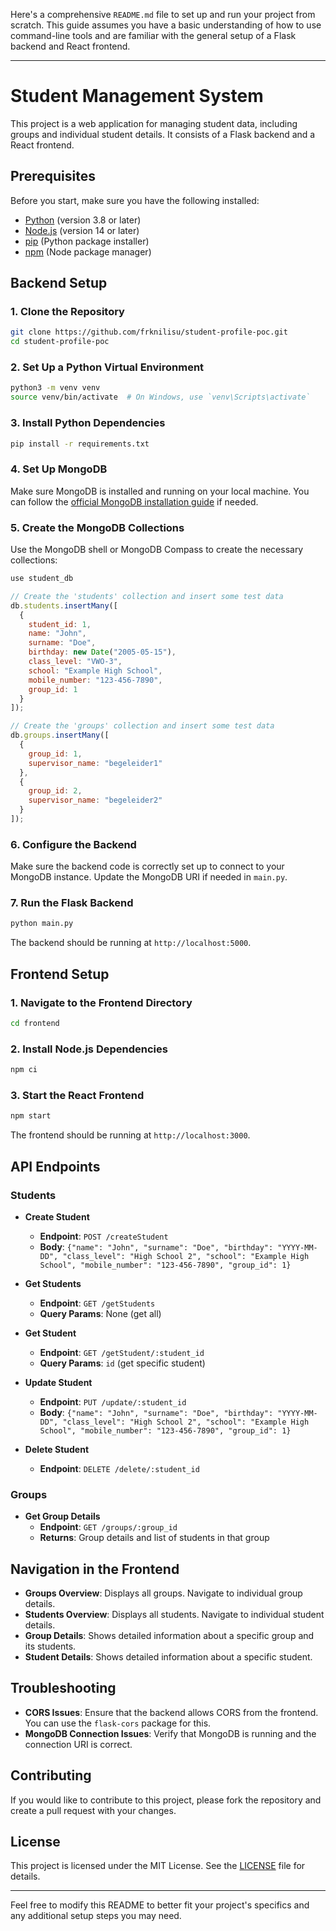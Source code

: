 Here's a comprehensive `README.md` file to set up and run your project from scratch. This guide assumes you have a basic understanding of how to use command-line tools and are familiar with the general setup of a Flask backend and React frontend.

---

# Student Management System

This project is a web application for managing student data, including groups and individual student details. It consists of a Flask backend and a React frontend.

## Prerequisites

Before you start, make sure you have the following installed:
- [Python](https://www.python.org/downloads/) (version 3.8 or later)
- [Node.js](https://nodejs.org/) (version 14 or later)
- [pip](https://pip.pypa.io/en/stable/) (Python package installer)
- [npm](https://docs.npmjs.com/) (Node package manager)

## Backend Setup

### 1. Clone the Repository

```bash
git clone https://github.com/frknilisu/student-profile-poc.git
cd student-profile-poc
```

### 2. Set Up a Python Virtual Environment

```bash
python3 -m venv venv
source venv/bin/activate  # On Windows, use `venv\Scripts\activate`
```

### 3. Install Python Dependencies

```bash
pip install -r requirements.txt
```

### 4. Set Up MongoDB

Make sure MongoDB is installed and running on your local machine. You can follow the [official MongoDB installation guide](https://docs.mongodb.com/manual/installation/) if needed.

### 5. Create the MongoDB Collections

Use the MongoDB shell or MongoDB Compass to create the necessary collections:

```javascript
use student_db

// Create the 'students' collection and insert some test data
db.students.insertMany([
  {
    student_id: 1,
    name: "John",
    surname: "Doe",
    birthday: new Date("2005-05-15"),
    class_level: "VWO-3",
    school: "Example High School",
    mobile_number: "123-456-7890",
    group_id: 1
  }
]);

// Create the 'groups' collection and insert some test data
db.groups.insertMany([
  {
    group_id: 1,
    supervisor_name: "begeleider1"
  },
  {
    group_id: 2,
    supervisor_name: "begeleider2"
  }
]);
```

### 6. Configure the Backend

Make sure the backend code is correctly set up to connect to your MongoDB instance. Update the MongoDB URI if needed in `main.py`.

### 7. Run the Flask Backend

```bash
python main.py
```

The backend should be running at `http://localhost:5000`.

## Frontend Setup

### 1. Navigate to the Frontend Directory

```bash
cd frontend
```

### 2. Install Node.js Dependencies

```bash
npm ci
```

### 3. Start the React Frontend

```bash
npm start
```

The frontend should be running at `http://localhost:3000`.

## API Endpoints

### Students

- **Create Student**
  - **Endpoint**: `POST /createStudent`
  - **Body**: `{"name": "John", "surname": "Doe", "birthday": "YYYY-MM-DD", "class_level": "High School 2", "school": "Example High School", "mobile_number": "123-456-7890", "group_id": 1}`

- **Get Students**
  - **Endpoint**: `GET /getStudents`
  - **Query Params**: None (get all)

- **Get Student**
  - **Endpoint**: `GET /getStudent/:student_id`
  - **Query Params**: `id` (get specific student)

- **Update Student**
  - **Endpoint**: `PUT /update/:student_id`
  - **Body**: `{"name": "John", "surname": "Doe", "birthday": "YYYY-MM-DD", "class_level": "High School 2", "school": "Example High School", "mobile_number": "123-456-7890", "group_id": 1}`

- **Delete Student**
  - **Endpoint**: `DELETE /delete/:student_id`

### Groups

- **Get Group Details**
  - **Endpoint**: `GET /groups/:group_id`
  - **Returns**: Group details and list of students in that group

## Navigation in the Frontend

- **Groups Overview**: Displays all groups. Navigate to individual group details.
- **Students Overview**: Displays all students. Navigate to individual student details.
- **Group Details**: Shows detailed information about a specific group and its students.
- **Student Details**: Shows detailed information about a specific student.

## Troubleshooting

- **CORS Issues**: Ensure that the backend allows CORS from the frontend. You can use the `flask-cors` package for this.
- **MongoDB Connection Issues**: Verify that MongoDB is running and the connection URI is correct.

## Contributing

If you would like to contribute to this project, please fork the repository and create a pull request with your changes.

## License

This project is licensed under the MIT License. See the [LICENSE](LICENSE) file for details.

---

Feel free to modify this README to better fit your project's specifics and any additional setup steps you may need.